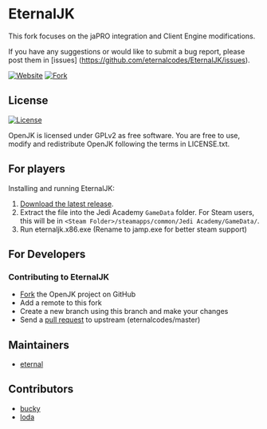 # EternalJK

This fork focuses on the jaPRO integration and Client Engine modifications.

If you have any suggestions or would like to submit a bug report, please post them in [issues] (https://github.com/eternalcodes/EternalJK/issues).

[![Website](https://img.shields.io/badge/website-japro-brightgreen.svg)](http://upsgaming.com/japro) [![Fork](https://img.shields.io/badge/repository-japro%20game%20library-blue.svg)](https://github.com/videoP/jaPRO)

## License

[![License](https://img.shields.io/github/license/JACoders/OpenJK.svg)](https://github.com/JACoders/OpenJK/blob/master/LICENSE.txt)

OpenJK is licensed under GPLv2 as free software. You are free to use, modify and redistribute OpenJK following the terms in LICENSE.txt.

## For players

Installing and running EternalJK:

1. [Download the latest release](https://github.com/eternalcodes/EternalJK/releases).
2. Extract the file into the Jedi Academy `GameData` folder. For Steam users, this will be in `<Steam Folder>/steamapps/common/Jedi Academy/GameData/`.
3. Run eternaljk.x86.exe (Rename to jamp.exe for better steam support)

## For Developers

### Contributing to EternalJK
* [Fork](https://github.com/JACoders/OpenJK/fork) the OpenJK project on GitHub
* Add a remote to this fork
* Create a new branch using this branch and make your changes
* Send a [pull request](https://help.github.com/articles/creating-a-pull-request) to upstream (eternalcodes/master)

## Maintainers

* [eternal](https://github.com/eternalcodes)

## Contributors 
* [bucky](https://github.com/Bucky21659)
* [loda](https://github.com/videoP)
